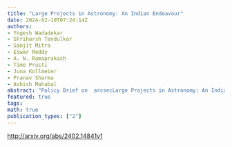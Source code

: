 ```yaml
---
title: "Large Projects in Astronomy: An Indian Endeavour"
date: 2024-02-19T07:24:14Z
authors:
- Yogesh Wadadekar
- Shriharsh Tendulkar
- Sanjit Mitra
- Eswar Reddy
- A. N. Ramaprakash
- Timo Prusti
- Juna Kollmeier
- Pranav Sharma
- Ashish Mahabal
abstract: "Policy Brief on  arcsecLarge Projects in Astronomy: An Indian Endeavour arcsec, distilled from the corresponding panel that was part of the discussions during S20 Policy Webinar on Astroinformatics for Sustainable Development held on 6-7 July 2023.   Cutting-edge astronomy initiatives often entail substantial investment and require a high level of expertise. Even the most technologically advanced nations recognize the value of establishing international partnerships to secure both financial resources and talent for these ambitious endeavours as they hold immense promise for catalysing transformative scientific discoveries, driving technological innovation, provide training opportunities for the next generation of scientists and engineers, and expanding our understanding of the cosmos that surrounds us. Crucially, large-scale multilateral collaborations serve as powerful agents for promoting unity and peace among the global population. Participants from various nations share a vested interest in the success of these projects and the wealth of knowledge they yield, fostering a sense of common purpose and shared goals. By utilizing astroinformatics capabilities, these initiatives are not merely enhancing our comprehension of the universe but are also actively contributing to the attainment of sustainable development objectives. In this discussion, we delve into the challenges faced, and prospects for substantial astronomical undertakings. Additionally, we present recommendations aimed at guaranteeing their effectiveness and optimizing their influence on both scientific advancement and society.   The policy webinar took place during the G20 presidency in India (2023). A summary based on the seven panels can be found here: arxiv:2401.04623."
featured: true
tags:
math: true
publication_types: ["2"]
---
```

http://arxiv.org/abs/2402.14841v1